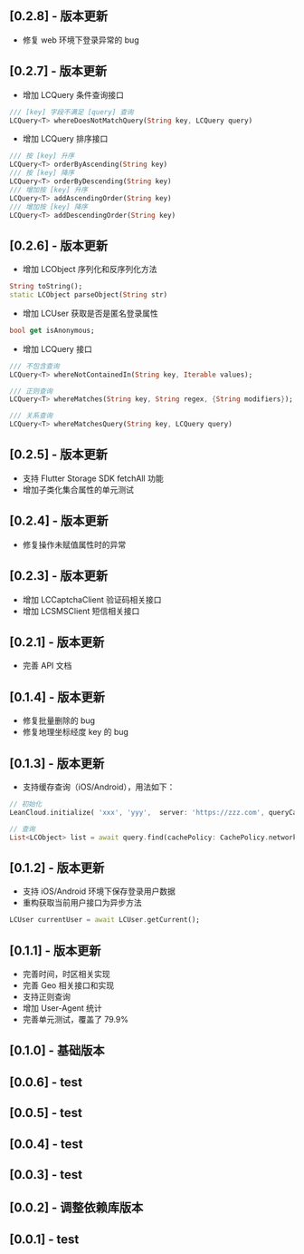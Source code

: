 ## [0.2.8] - 版本更新

- 修复 web 环境下登录异常的 bug

## [0.2.7] - 版本更新

- 增加 LCQuery 条件查询接口

```dart
/// [key] 字段不满足 [query] 查询
LCQuery<T> whereDoesNotMatchQuery(String key, LCQuery query)
```

- 增加 LCQuery 排序接口

```dart
/// 按 [key] 升序
LCQuery<T> orderByAscending(String key)
/// 按 [key] 降序
LCQuery<T> orderByDescending(String key)
/// 增加按 [key] 升序
LCQuery<T> addAscendingOrder(String key)
/// 增加按 [key] 降序
LCQuery<T> addDescendingOrder(String key)
```

## [0.2.6] - 版本更新

- 增加 LCObject 序列化和反序列化方法

```dart
String toString();
static LCObject parseObject(String str)
```

- 增加 LCUser 获取是否是匿名登录属性

```dart
bool get isAnonymous;
```

- 增加 LCQuery 接口

```dart
/// 不包含查询
LCQuery<T> whereNotContainedIn(String key, Iterable values);

/// 正则查询
LCQuery<T> whereMatches(String key, String regex, {String modifiers});

/// 关系查询
LCQuery<T> whereMatchesQuery(String key, LCQuery query)
```

## [0.2.5] - 版本更新

- 支持 Flutter Storage SDK fetchAll 功能
- 增加子类化集合属性的单元测试

## [0.2.4] - 版本更新

- 修复操作未赋值属性时的异常

## [0.2.3] - 版本更新

- 增加 LCCaptchaClient 验证码相关接口
- 增加 LCSMSClient 短信相关接口

## [0.2.1] - 版本更新

- 完善 API 文档

## [0.1.4] - 版本更新

- 修复批量删除的 bug
- 修复地理坐标经度 key 的 bug

## [0.1.3] - 版本更新

- 支持缓存查询（iOS/Android），用法如下：

```dart
// 初始化
LeanCloud.initialize( 'xxx', 'yyy',  server: 'https://zzz.com', queryCache: new LCQueryCache());

// 查询
List<LCObject> list = await query.find(cachePolicy: CachePolicy.networkElseCache);
```

## [0.1.2] - 版本更新

- 支持 iOS/Android 环境下保存登录用户数据
- 重构获取当前用户接口为异步方法

```dart
LCUser currentUser = await LCUser.getCurrent();
```

## [0.1.1] - 版本更新

- 完善时间，时区相关实现
- 完善 Geo 相关接口和实现
- 支持正则查询
- 增加 User-Agent 统计
- 完善单元测试，覆盖了 79.9%

## [0.1.0] - 基础版本

## [0.0.6] - test

## [0.0.5] - test

## [0.0.4] - test

## [0.0.3] - test

## [0.0.2] - 调整依赖库版本

## [0.0.1] - test
